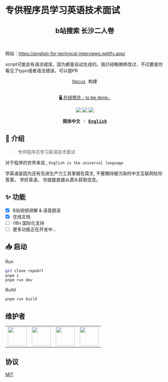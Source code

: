 # 专供程序员学习英语技术面试

<h2 align="center">
b站搜索 长沙二人卷
</h2><br>


网站：https://english-for-technical-interviews.netlify.app/

script可能会有语法错误，因为都是自动生成的。我已经略微修改过，不过要是你看见了typo或者语法错误，可以提PR

<pre align="center">
<a href="https://main--laylablog.netlify.app/">Docus</a> 构建
</pre>

<p align="center">
<br>
<a href="#">🖥 在线预览 - to be done..</a>
<br><br> 
<a href="#" rel="nofollow"><img src="https://vercel.com/button"></a>
<a href="#" rel="nofollow"><img src="https://www.netlify.com/img/deploy/button.svg"></a>
<a href="https://stackblitz.com/github/kuizuo/blog" rel="nofollow"><img src="https://developer.stackblitz.com/img/open_in_stackblitz.svg"></a>
</p>

<div align="center">
<strong>
<samp>

简体中文 · [English](README_en.md)

</samp>
</strong>
</div>

## 👋 介绍

> 专供程序员学习英语技术面试

对于程序的世界来说 , `English is the universal language`

学英语是因为还有先进生产力工具掌握在英文, 不要期待被污染的中文互联网给你答案， 学好英语， 你就能直接从源头获取信息。
## ✨ 功能

- [x] B站视频讲解 & 语音朗读 
- [x] 在线文档
- [ ] i18n 国际化支持 
- [ ] 更多功能正在开发中...

## 📥 启动
Run
```sh
git clone repoUrl
pnpm i
pnpm run dev
```

Build

```sh
pnpm run build
```

## 维护者

<table>
    <tbody>
        <tr>
            <td>
                <a target="_blank" href="https://github.com/ranley123"><img width="60px" src="https://avatars.githubusercontent.com/u/37178834?v=4"></a>
            </td>
            <td>
                <a target="_blank" href="https://github.com/keqing77"><img width="60px" src="https://avatars.githubusercontent.com/u/48318812?v=4"></a>
            </td>
            <td>
                <a target="_blank" href="https://github.com/Hanxian2Ai"><img width="60px" src="https://avatars.githubusercontent.com/u/52123856?v=4"></a>
            </td>
            <td>
                <a target="_blank" href="https://github.com/Alafun"><img width="60px" src="https://avatars.githubusercontent.com/u/78416589?v=4"></a>
            </td>
        </tr>
    </tbody>
</table>

## 协议

[MIT](./LICENSE)
